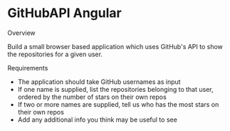 # GitHubAPI Angular
Overview

Build a small browser based application which uses GitHub's API to show the repositories for a given user. 

Requirements
- The application should take GitHub usernames as input
- If one name is supplied, list the repositories belonging to that user, ordered by the number of stars on their own repos
- If two or more names are supplied, tell us who has the most stars on their own repos
- Add any additional info you think may be useful to see
